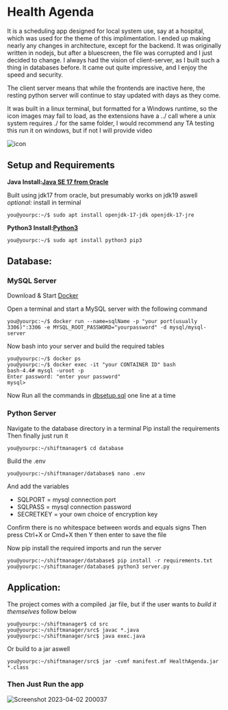 # Health Agenda
It is a scheduling app designed for local system use, say at a hospital, which was used for the theme of this implimentation. I ended up making nearly any changes in architecture, except for the backend. It was originally written in nodejs, but after a bluescreen, the file was corrupted and I just decided to change. I always had the vision of client-server, as I built such a thing in databases before. It came out quite impressive, and I enjoy the speed and security.

The client server means that while the frontends are inactive here, the resting python server will continue to stay updated with days as they come.

It was built in a linux terminal, but formatted for a Windows runtime, so the icon images may fail to load, as the extensions have a ../ call where a unix system requires ./ for the same folder, I would recommend any TA testing this run it on windows, but if not I will provide video

![icon](https://user-images.githubusercontent.com/91497673/229387112-3c84da95-738b-4ba3-9d8e-909c21944aaa.png)

## Setup and Requirements
**Java Install:[Java SE 17 from Oracle](https://www.oracle.com/java/technologies/javase/jdk17-archive-downloads.html)**

Built using jdk17 from oracle, but presumably works on jdk19 aswell *optional:* install in terminal
```
you@yourpc:~/$ sudo apt install openjdk-17-jdk openjdk-17-jre
```
**Python3 Install:[Python3](https://www.python.org/downloads/)**
```
you@yourpc:~/$ sudo apt install python3 pip3
```
## Database:
### MySQL Server
Download & Start [Docker](https://www.docker.com/products/docker-desktop/)

Open a terminal and start a MySQL server with the following command
```
you@yourpc:~/$ docker run --name=sqlName -p "your port(usually 3306)":3306 -e MYSQL_ROOT_PASSWORD="yourpassword" -d mysql/mysql-server
```
Now bash into your server and build the required tables
```
you@yourpc:~/$ docker ps
you@yourpc:~/$ docker exec -it "your CONTAINER ID" bash
bash-4.4# mysql -uroot -p
Enter password: "enter your password"
mysql> 
```
Now Run all the commands in [dbsetup.sql](database/dbsetup.sql) one line at a time
### Python Server
Navigate to the database directory in a terminal
Pip install the requirements 
Then finally just run it
```
you@yourpc:~/shiftmanager$ cd database
```
Build the .env
```
you@yourpc:~/shiftmanager/database$ nano .env
```
And add the variables
* SQLPORT = mysql connection port
* SQLPASS = mysql connection password
* SECRETKEY = your own choice of encryption key

Confirm there is no whitespace between words and equals signs
Then press Ctrl+X or Cmd+X then Y then enter to save the file

Now pip install the required imports and run the server
```
you@yourpc:~/shiftmanager/database$ pip install -r requirements.txt
you@yourpc:~/shiftmanager/database$ python3 server.py
```
## Application:
The project comes with a compiled .jar file, but if the user wants to *build it themselves* follow below
```
you@yourpc:~/shiftmanager$ cd src
you@yourpc:~/shiftmanager/src$ javac *.java
you@yourpc:~/shiftmanager/src$ java exec.java
```
Or build to a jar aswell
```
you@yourpc:~/shiftmanager/src$ jar -cvmf manifest.mf HealthAgenda.jar *.class
```
### Then Just Run the app
![Screenshot 2023-04-02 200037](https://user-images.githubusercontent.com/91497673/229389711-04432e76-0995-44b1-82e8-a402dfd05f9a.png)
